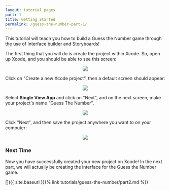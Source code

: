 ```yaml
---
layout: tutorial_pages
part: 1
title: Getting Started
permalink: /guess-the-number-part-1/
---
```


This tutorial will teach you how to build a Guess the Number game through the use of Interface builder and Storyboards!

The first thing that you will do is create the project within Xcode. So, open up Xcode, and you should be able to see this screen:

<style>
    @media (prefers-color-scheme: dark) {
        #xcodeMainScreen {
            content:url("../images/guess-the-number/xcodeMainScreen-dark.png");
        }

        #createProject {
            content:url("../images/guess-the-number/createProject-dark.png");
        }

        #inputProjectName {
            content:url("../images/guess-the-number/inputProjectName-dark.png");
        }

        #saveProject {
            content:url("../images/guess-the-number/saveProject-dark.png");
        }
    }
</style>

<p align="center"> <img id="xcodeMainScreen" src="../images/guess-the-number/xcodeMainScreen.png" align="center" style="max-width:100%"> </p>

Click on "Create a new Xcode project", then a default screen should appear:

<p align="center"> <img id="createProject" src="../images/guess-the-number/createProject.png" align="center" style="max-width:100%"> </p>

Select **Single View App** and click on "Next", and on the next screen, make your project's name "Guess The Number". 

<p align="center"> <img id="inputProjectName" src="../images/guess-the-number/inputProjectName.png" align="center" style="max-width:100%"> </p>

Click "Next", and then save the project anywhere you want to on your computer:

<p align="center"> <img id="saveProject" src="../images/guess-the-number/saveProject.png" align="center" style="max-width:100%"> </p>

### Next Time

Now you have successfully created your new project on Xcode! In the next part, we will actually be creating the interface for the Guess the Number game.

[]({{ site.baseurl }}{% link tutorials/guess-the-number/part2.md %})